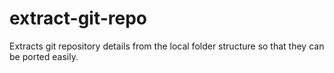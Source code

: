 # extract-git-repo
Extracts git repository details from the local folder structure so that they can be ported easily.
